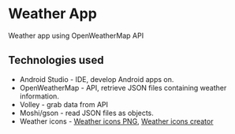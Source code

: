 # Weather App
Weather app using OpenWeatherMap API 
## Technologies used
* Android Studio - IDE, develop Android apps on.
* OpenWeatherMap - API, retrieve JSON files containing weather information.
* Volley - grab data from API
* Moshi/gson - read JSON files as objects.
* Weather icons - 
[Weather icons PNG](http://fa2png.io/r/weather-icons/),
[Weather icons creator](http://erikflowers.github.io/weather-icons/)